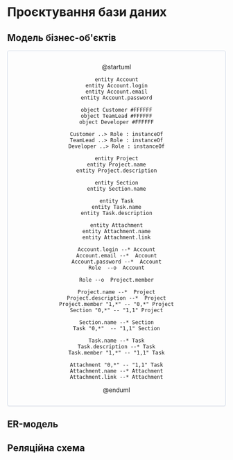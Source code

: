 # Проєктування бази даних

## Модель бізнес-об'єктів

<center style="
    border-radius:4px;
    border: 1px solid #cfd7e6;
    box-shadow: 0 1px 3px 0 rgba(89,105,129,.05), 0 1px 1px 0 rgba(0,0,0,.025);
    padding: 1em;"
>

@startuml

    entity Account
    entity Account.login
    entity Account.email
    entity Account.password

    object Customer #FFFFFF
    object TeamLead #FFFFFF
    object Developer #FFFFFF

    Customer ..> Role : instanceOf
    TeamLead ..> Role : instanceOf
    Developer ..> Role : instanceOf
    
    entity Project
    entity Project.name
    entity Project.description

    entity Section
    entity Section.name

    entity Task
    entity Task.name
    entity Task.description
    
    entity Attachment
    entity Attachment.name
    entity Attachment.link

    Account.login --* Account
    Account.email --*  Account
    Account.password --*  Account
    Role  --o  Account

    Role --o  Project.member
    
    Project.name --*  Project
    Project.description --*  Project
    Project.member "1,*" -- "0,*" Project
    Section "0,*" -- "1,1" Project
    
    Section.name --* Section
    Task "0,*"  -- "1,1" Section
    
    Task.name --* Task
    Task.description --* Task
    Task.member "1,*" -- "1,1" Task
    
    Attachment "0,*" -- "1,1" Task
    Attachment.name --* Attachment
    Attachment.link --* Attachment

@enduml

</center>

## ER-модель
## Реляційна схема
